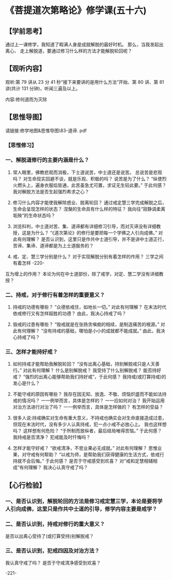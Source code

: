 
# 《菩提道次第略论》修学课(五十六)
## 【学前思考】

通过上一课修学，我知道了暇满人身是成就解脱的最好时机。
那么，当我发起出离心、
走上解脱道，要通过修习什么样的方法才能解脱轮回呢？

## 【观听内容】

观听:第 79 讲从 23 分 41 秒“接下来要讲的是用什么方法”开始、第 80 讲、第 81 讲(共计 131 分钟)，听闻三遍及以上。

内容:修何道而为灭除

## 【思惟导图】

请链接:修学地图&思惟导图\83-道谛. pdf

### 【思惟修习】

### 一、解脱道修行的主要内涵是什么？

1. 常人眼里，佛教悲观而消极，下士道说苦，中士道还是说苦。
   总说苦是悲观吗？
   对生命现实回避不谈，就是乐观、积极的吗？
   说苦是为了什么？
   “纵使烈火燃头上，遍身衣服焰皆通，此苦虽急尤可置，求证无生较此要。”
   于此何感？
   我对解脱方法是否生起强烈希求之心？

2. 修习什么内容才能使我解除惑业、脱离轮回？
   通过戒定慧三学完成解脱之后，生命会呈现怎样的状态？
   涅槃的生命具有什么样的特征？
   我向往“寂静调柔离垢殃”的生命状态吗？

3. 浏览科判，中士道对苦、集、道谛都有详细修习引导，而对灭谛没有详细教授，这是为什么？
   “《道次第论》的修行是要把每一个学佛之人引向成佛。”
   对此有何理解？
   是否认识到，这里只是作共中士道引导，并不是讲中士道正行，苦谛、集谛、道谛都是为上士道服务的？

4. 戒、定、慧三学分别是什么？
   对于实现解脱分别有着怎样的作用？
   三学之间有着怎样
   -220-

互为增上的作用？
本论为何在中士道部份，除了戒学，对定、慧二学没有详细教授？

### 二、持戒，对于修行有着怎样的重要意义？

1. 持戒的功德有哪些？
   “众德依戒住，如地长一切。”
   对此有何理解？
   在末法时代依戒修行又有怎样超胜的功德？
   由此，我决心持戒了吗？

2. 毁戒的过患有哪些？
   “毁戒就是在张扬贪嗔痴的相续，是制造痛苦的根源。”
   对此有何理解？
   “没有持戒的基础，哪怕是小小的成就都不能成就。”
   由此，我决心持戒了吗？

### 三、怎样才能持好戒？

1. 如何持戒才能帮助我解脱轮回？
   “没有出离心基础，持别解脱戒只是人天善行。”
   对此有何理解？
   什么是别解脱戒？
   我受持了什么别解脱戒？
   能否持好戒？
   “强烈的出离心能够帮助我们持好戒”，于此何感？
   我持戒(或打算持戒)的发心是什么？

2. 不能守戒的原因有哪些？
   我存在因无知、放逸、不敬、烦恼炽盛而不能如法持戒的情况吗？
   一一例举而言，具体是怎样的？
   一一应如何对治？
   我开始运用对治方法进行对治了吗？
   一一例举而言，具体是怎样做的？
   有怎样的受益？

3. 很多人说:持戒确实对生命有重大意义，不持戒也确实会对生命直接造成过患，但现在末法时代，没有多少人认真持戒，犯一点小戒不必放心上。
   我也这样想吗？
   这样想有何危险？
   “于所制而放纵者，最后结局唯得苦恼。”
   于此何感？
   我持戒是否清净？
   犯戒能及时忏悔吗？

4. 怎样才能守好戒？
   “欲戒清净，不思业果必无成就。”
   对此有何理解？
   思惟业果，对守戒有何帮助？
   “以戒为师，是帮助我们获得健康的生活方式，依戒行持就不会后悔。”
   于此何感？
   是否于守戒感受到欢喜？
   对“戒和定慧相辅相成”有何理解？
   我决心认真守戒了吗？

## 【心行检验】

### 一、是否认识到，解脱轮回的方法是修习戒定慧三学，本论是要将学人引向成佛，这里只是作共中士道的引导，修学内容主要是戒学？

### 二、是否认识到，持戒对修行的重大意义？

是否以出离心受持了(或打算受持)别解脱戒？

### 三、是否认识到，犯戒四因及对治方法？

我认真守戒了吗？
是否于守戒清净感受到欢喜？

-221-